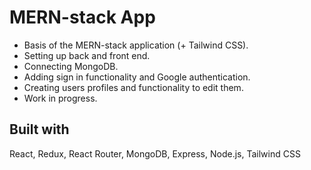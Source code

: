 # MERN-stack App

- Basis of the MERN-stack application (+ Tailwind CSS).
- Setting up back and front end.
- Connecting MongoDB.
- Adding sign in functionality and Google authentication.
- Creating users profiles and functionality to edit them.
- Work in progress.

## Built with
React, Redux, React Router, MongoDB, Express, Node.js, Tailwind CSS